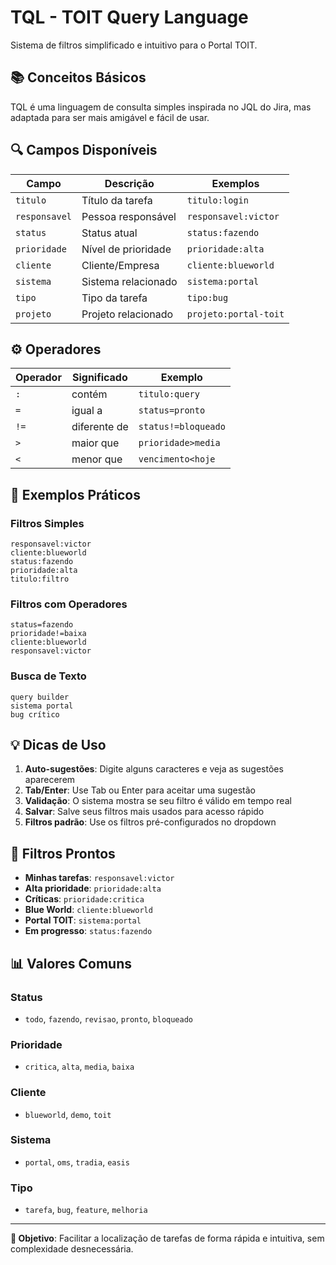 # TQL - TOIT Query Language

Sistema de filtros simplificado e intuitivo para o Portal TOIT.

## 📚 Conceitos Básicos

TQL é uma linguagem de consulta simples inspirada no JQL do Jira, mas adaptada para ser mais amigável e fácil de usar.

## 🔍 Campos Disponíveis

| Campo | Descrição | Exemplos |
|-------|-----------|----------|
| `titulo` | Título da tarefa | `titulo:login` |
| `responsavel` | Pessoa responsável | `responsavel:victor` |
| `status` | Status atual | `status:fazendo` |
| `prioridade` | Nível de prioridade | `prioridade:alta` |
| `cliente` | Cliente/Empresa | `cliente:blueworld` |
| `sistema` | Sistema relacionado | `sistema:portal` |
| `tipo` | Tipo da tarefa | `tipo:bug` |
| `projeto` | Projeto relacionado | `projeto:portal-toit` |

## ⚙️ Operadores

| Operador | Significado | Exemplo |
|----------|-------------|---------|
| `:` | contém | `titulo:query` |
| `=` | igual a | `status=pronto` |
| `!=` | diferente de | `status!=bloqueado` |
| `>` | maior que | `prioridade>media` |
| `<` | menor que | `vencimento<hoje` |

## 📝 Exemplos Práticos

### Filtros Simples
```
responsavel:victor
cliente:blueworld
status:fazendo
prioridade:alta
titulo:filtro
```

### Filtros com Operadores
```
status=fazendo
prioridade!=baixa
cliente:blueworld
responsavel:victor
```

### Busca de Texto
```
query builder
sistema portal
bug crítico
```

## 💡 Dicas de Uso

1. **Auto-sugestões**: Digite alguns caracteres e veja as sugestões aparecerem
2. **Tab/Enter**: Use Tab ou Enter para aceitar uma sugestão
3. **Validação**: O sistema mostra se seu filtro é válido em tempo real
4. **Salvar**: Salve seus filtros mais usados para acesso rápido
5. **Filtros padrão**: Use os filtros pré-configurados no dropdown

## 🚀 Filtros Prontos

- **Minhas tarefas**: `responsavel:victor`
- **Alta prioridade**: `prioridade:alta`
- **Críticas**: `prioridade:critica`
- **Blue World**: `cliente:blueworld`
- **Portal TOIT**: `sistema:portal`
- **Em progresso**: `status:fazendo`

## 📊 Valores Comuns

### Status
- `todo`, `fazendo`, `revisao`, `pronto`, `bloqueado`

### Prioridade
- `critica`, `alta`, `media`, `baixa`

### Cliente
- `blueworld`, `demo`, `toit`

### Sistema
- `portal`, `oms`, `tradia`, `easis`

### Tipo
- `tarefa`, `bug`, `feature`, `melhoria`

---

**🎯 Objetivo**: Facilitar a localização de tarefas de forma rápida e intuitiva, sem complexidade desnecessária.